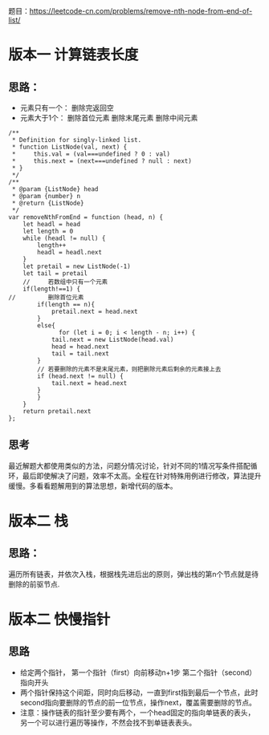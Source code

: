 题目：https://leetcode-cn.com/problems/remove-nth-node-from-end-of-list/
# 版本一 计算链表长度
## 思路：
- 元素只有一个：
	删除完返回空
- 元素大于1个：
	删除首位元素
	删除末尾元素
	删除中间元素
```
/**
 * Definition for singly-linked list.
 * function ListNode(val, next) {
 *     this.val = (val===undefined ? 0 : val)
 *     this.next = (next===undefined ? null : next)
 * }
 */
/**
 * @param {ListNode} head
 * @param {number} n
 * @return {ListNode}
 */
var removeNthFromEnd = function (head, n) {
    let headl = head
    let length = 0
    while (headl != null) {
        length++
        headl = headl.next
    }
    let pretail = new ListNode(-1)
    let tail = pretail
    //     若数组中只有一个元素
    if(length!==1) {
//         删除首位元素
        if(length == n){
            pretail.next = head.next
        }
        else{
              for (let i = 0; i < length - n; i++) {
            tail.next = new ListNode(head.val)
            head = head.next
            tail = tail.next
        }
        // 若要删除的元素不是末尾元素，则把删除元素后剩余的元素接上去
        if (head.next != null) {
            tail.next = head.next
        }
        }
    }
    return pretail.next
};
```
## 思考
最近解题大都使用类似的方法，问题分情况讨论，针对不同的1情况写条件搭配循环，最后即使解决了问题，效率不太高。全程在针对特殊用例进行修改，算法提升缓慢。多看看题解用到的算法思想，新增代码的版本。
# 版本二 栈
## 思路：
遍历所有链表，并依次入栈，根据栈先进后出的原则，弹出栈的第n个节点就是待删除的前驱节点.

# 版本二 快慢指针
## 思路
- 给定两个指针，
第一个指针（first）向前移动n+1步
第二个指针（second）指向开头
- 两个指针保持这个间距，同时向后移动，一直到first指到最后一个节点，此时second指向要删除的节点的前一位节点，操作next，覆盖需要删除的节点。
- 注意：操作链表的指针至少要有两个，一个head固定的指向单链表的表头，另一个可以进行遍历等操作，不然会找不到单链表表头。

